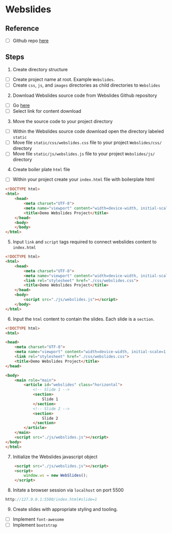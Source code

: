 # Webslides

## Reference
- [ ] Github repo [here](https://github.com/webslides/WebSlides)

## Steps
1. Create directory structure
- [ ] Create project name at root. Example `Webslides`. 
- [ ] Create `css`, `js`, and `images` directories as child directories to `Webslides`

2. Download Webslides source code from Webslides Github repository
- [ ] Go [here](https://github.com/webslides/WebSlides)
- [ ] Select link for content download

3. Move the source code to your project directory
- [ ] Within the Webslides source code download open the directory labeled `static`
- [ ] Move file `static/css/webslides.css` file to your project `Webslides/css/` directory
- [ ] Move file `static/js/webslides.js` file to your project `Webslides/js/` directory

4. Create boiler plate `html` file
- [ ] Within your project create your `index.html` file with boilerplate html

```html 
<!DOCTYPE html>
<html>
    <head>
        <meta charset="UTF-8">
        <meta name="viewport" content="width=device-width, initial-scale=1.0">
        <title>Demo Webslides Project</title>
    </head>
    <body>
    </body>
</html>
```

5. Input `link` and `script` tags required to connect webslides content to `index.html`

```html
<!DOCTYPE html>
<html>
    <head>
        <meta charset="UTF-8">
        <meta name="viewport" content="width=device-width, initial-scale=1.0">
        <link rel="stylesheet" href="./css/webslides.css">
        <title>Demo Webslides Project</title>
    </head>
    <body>
        <script src="./js/webslides.js"></script>
    </body>
</html>
```

6. Input the `html` content to contain the slides. Each slide is a `section`.

```html
<!DOCTYPE html>
<html>

<head>
    <meta charset="UTF-8">
    <meta name="viewport" content="width=device-width, initial-scale=1.0">
    <link rel="stylesheet" href="./css/webslides.css">
    <title>Demo Webslides Project</title>
</head>

<body>
    <main role="main">
        <article id="webslides" class="horizontal">
            <!-- Slide 1 -->
            <section>
                Slide 1
            </section>
            <!-- Slide 2 -->
            <section>
                Slide 2
            </section>
        </article>
    </main>
    <script src="./js/webslides.js"></script>
</body>
</html>
```

7. Initialize the Webslides javascript object 

```html
    <script src="./js/webslides.js"></script>
    <script>
        window.ws = new WebSlides();
    </script>
```

8. Initate a browser session via `localhost` on port 5500

```javascript
http://127.0.0.1:5500/index.html#slide=1
```

9. Create slides with appropriate styling and tooling. 
- [ ] Implement `font-awesome`
- [ ] Implement `bootstrap`